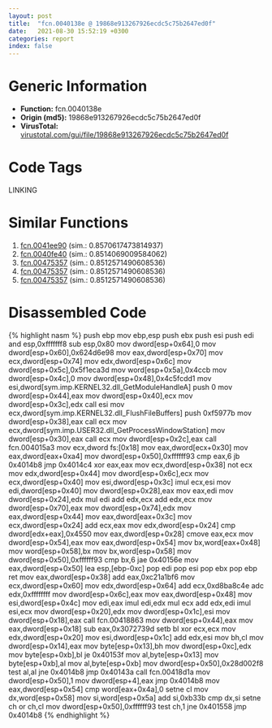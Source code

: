 ```yaml
---
layout: post
title:  "fcn.0040138e @ 19868e913267926ecdc5c75b2647ed0f"
date:   2021-08-30 15:52:19 +0300
categories: report
index: false
---
```


# Generic Information
- **Function:** fcn.0040138e
- **Origin (md5):** 19868e913267926ecdc5c75b2647ed0f
- **VirusTotal:** [virustotal.com/gui/file/19868e913267926ecdc5c75b2647ed0f][virustotal_ref]

# Code Tags
<span class="tag" id="LINKING">LINKING</span>


# Similar Functions

1. [fcn.0041ee90][similar_1_ref] (sim.: 0.8570617473814937)
2. [fcn.0040fe40][similar_2_ref] (sim.: 0.8514069009584062)
3. [fcn.00475357][similar_3_ref] (sim.: 0.8512571490608536)
4. [fcn.00475357][similar_4_ref] (sim.: 0.8512571490608536)
5. [fcn.00475357][similar_5_ref] (sim.: 0.8512571490608536)


# Disassembled Code

{% highlight nasm %}
push ebp
mov ebp,esp
push ebx
push esi
push edi
and esp,0xfffffff8
sub esp,0x80
mov dword[esp+0x64],0
mov dword[esp+0x60],0x624d6e98
mov eax,dword[esp+0x70]
mov ecx,dword[esp+0x74]
mov edx,dword[esp+0x6c]
mov dword[esp+0x5c],0x5f1eca3d
mov word[esp+0x5a],0x4ccb
mov dword[esp+0x4c],0
mov dword[esp+0x48],0x4c5fcdd1
mov esi,dword[sym.imp.KERNEL32.dll_GetModuleHandleA]
push 0
mov dword[esp+0x44],eax
mov dword[esp+0x40],ecx
mov dword[esp+0x3c],edx
call esi
mov ecx,dword[sym.imp.KERNEL32.dll_FlushFileBuffers]
push 0xf5977b
mov dword[esp+0x38],eax
call ecx
mov ecx,dword[sym.imp.USER32.dll_GetProcessWindowStation]
mov dword[esp+0x30],eax
call ecx
mov dword[esp+0x2c],eax
call fcn.004015a3
mov ecx,dword fs:[0x18]
mov eax,dword[ecx+0x30]
mov eax,dword[eax+0xa4]
mov dword[esp+0x50],0xffffff93
cmp eax,6
jb 0x4014b8
jmp 0x4014c4
xor eax,eax
mov ecx,dword[esp+0x38]
not ecx
mov edx,dword[esp+0x44]
mov dword[esp+0x6c],ecx
mov ecx,dword[esp+0x40]
mov esi,dword[esp+0x3c]
imul ecx,esi
mov edi,dword[esp+0x40]
mov dword[esp+0x28],eax
mov eax,edi
mov dword[esp+0x24],edx
mul edi
add edx,ecx
add edx,ecx
mov dword[esp+0x70],eax
mov dword[esp+0x74],edx
mov eax,dword[esp+0x44]
mov eax,dword[eax+0x3c]
mov ecx,dword[esp+0x24]
add ecx,eax
mov edx,dword[esp+0x24]
cmp dword[edx+eax],0x4550
mov eax,dword[esp+0x28]
cmove eax,ecx
mov dword[esp+0x54],eax
mov eax,dword[esp+0x54]
mov bx,word[eax+0x48]
mov word[esp+0x58],bx
mov bx,word[esp+0x58]
mov dword[esp+0x50],0xffffff93
cmp bx,6
jae 0x40156e
mov eax,dword[esp+0x50]
lea esp,[ebp-0xc]
pop edi
pop esi
pop ebx
pop ebp
ret
mov eax,dword[esp+0x38]
add eax,0xc21a1bf6
mov ecx,dword[esp+0x60]
mov edx,dword[esp+0x64]
add ecx,0xd8ba8c4e
adc edx,0xffffffff
mov dword[esp+0x6c],eax
mov eax,dword[esp+0x48]
mov esi,dword[esp+0x4c]
mov edi,eax
imul edi,edx
mul ecx
add edx,edi
imul esi,ecx
mov dword[esp+0x20],edx
mov dword[esp+0x1c],esi
mov dword[esp+0x18],eax
call fcn.00418863
mov dword[esp+0x44],eax
mov eax,dword[esp+0x18]
sub eax,0x3072739d
setb bl
xor ecx,ecx
mov edx,dword[esp+0x20]
mov esi,dword[esp+0x1c]
add edx,esi
mov bh,cl
mov dword[esp+0x14],eax
mov byte[esp+0x13],bh
mov dword[esp+0xc],edx
mov byte[esp+0xb],bl
je 0x40153f
mov al,byte[esp+0x13]
mov byte[esp+0xb],al
mov al,byte[esp+0xb]
mov dword[esp+0x50],0x28d002f8
test al,al
jne 0x4014b8
jmp 0x40143a
call fcn.00418d1a
mov dword[esp+0x50],1
mov dword[esp+4],eax
jmp 0x4014b8
mov eax,dword[esp+0x54]
cmp word[eax+0x4a],0
setne cl
mov dx,word[esp+0x58]
mov si,word[esp+0x5a]
add si,0xb33b
cmp dx,si
setne ch
or ch,cl
mov dword[esp+0x50],0xffffff93
test ch,1
jne 0x401558
jmp 0x4014b8
{% endhighlight %}


[similar_1_ref]: /report/fcn.0041ee90@2796473962235856d459bd6345a295e6
[similar_2_ref]: /report/fcn.0040fe40@db0bb0926cbc24a905ae237e61cb9c73
[similar_3_ref]: /report/fcn.00475357@152885a790b99953ce23874f0947b7bd
[similar_4_ref]: /report/fcn.00475357@912f1d013a0d6151bc7a7cef6da1b2a0
[similar_5_ref]: /report/fcn.00475357@fb9b7d22bc1c143ac66b0575cbdd088d
[virustotal_ref]: https://www.virustotal.com/gui/file/19868e913267926ecdc5c75b2647ed0f